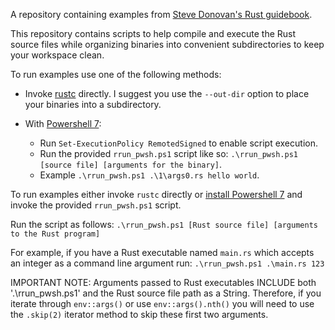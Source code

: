A repository containing examples from [Steve Donovan's Rust guidebook](https://stevedonovan.github.io/rust-gentle-intro/).

This repository contains scripts to help compile and execute the Rust source files
while organizing binaries into convenient subdirectories to keep your workspace clean.

To run examples use one of the following methods:

- Invoke [rustc](https://www.rust-lang.org/tools/install) directly. I suggest you use the `--out-dir` option to place your binaries into a subdirectory.

- With [Powershell 7](https://docs.microsoft.com/en-us/powershell/scripting/install/installing-powershell?view=powershell-7.1):
	- Run `Set-ExecutionPolicy RemotedSigned` to enable script execution.
	- Run the provided `rrun_pwsh.ps1` script like so: `.\rrun_pwsh.ps1 [source file] [arguments for the binary]`.
	- Example `.\rrun_pwsh.ps1 .\1\args0.rs hello world`.




To run examples either invoke `rustc` directly or [install Powershell 7](https://docs.microsoft.com/en-us/powershell/scripting/install/installing-powershell-core-on-windows) and invoke the provided `rrun_pwsh.ps1` script.

Run the script as follows:
`.\rrun_pwsh.ps1 [Rust source file] [arguments to the Rust program]`

For example, if you have a Rust executable named `main.rs` which
accepts an integer as a command line argument run:
`.\rrun_pwsh.ps1 .\main.rs 123`

IMPORTANT NOTE:
Arguments passed to Rust executables INCLUDE both '.\rrun_pwsh.ps1' 
and the Rust source file path as a String. Therefore, if you iterate
through `env::args()` or use `env::args().nth()` you will need to use
the `.skip(2)` iterator method to skip these first two arguments.
